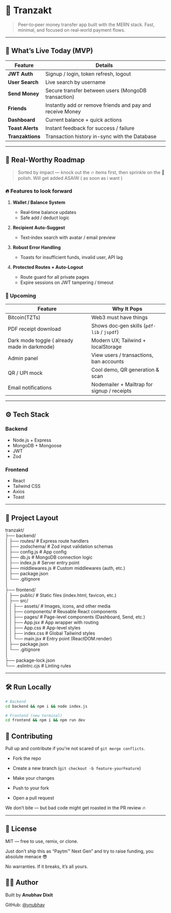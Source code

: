 # 💸 Tranzakt

> Peer‑to‑peer money transfer app built with the MERN stack. Fast, minimal, and focused on real‑world payment flows.

---

## 🚀 What’s Live Today (MVP)

| Feature | Details |
|---------|---------|
| **JWT Auth** | Signup / login, token refresh, logout |
| **User Search** | Live search by username |
| **Send Money** | Secure transfer between users (MongoDB transaction) |
| **Friends** | Instantly add or remove friends and pay and receive Money |
| **Dashboard** | Current balance + quick actions |
| **Toast Alerts** | Instant feedback for success / failure |
| **Tranzaktions** | Transaction history in-sync with the Database|

---

## 🧠 Real‑Worthy Roadmap

> Sorted by impact — knock out the 🔥 items first, then sprinkle on the 💎 polish. Will get added ASAIW ( as soon as i want )

### 🔥 Features to look forward

1. **Wallet / Balance System**  
   - Real‑time balance updates  
   - Safe add / deduct logic

2. **Recipient Auto‑Suggest**  
   - Text‑index search with avatar / email preview

3. **Robust Error Handling**  
   - Toasts for insufficient funds, invalid user, API lag

4. **Protected Routes + Auto‑Logout**  
   - Route guard for all private pages  
   - Expire sessions on JWT tampering / timeout

### 💎 Upcoming

| Feature | Why It Pops |
|---------|-------------|
| Bitcoin(TZTs) | Web3 must have things |
| PDF receipt download | Shows doc‑gen skills (`pdf-lib` / `jspdf`) |
| Dark mode toggle ( already made in darkmode) | Modern UX; Tailwind + localStorage |
| Admin panel | View users / transactions, ban accounts |
| QR / UPI mock | Cool demo, QR generation & scan |
| Email notifications | Nodemailer + Mailtrap for signup / receipts |

---

## ⚙️ Tech Stack

### Backend
- Node.js + Express
- MongoDB + Mongoose
- JWT 
-  Zod

### Frontend
- React
- Tailwind CSS
- Axios
- Toast

---

## 📂 Project Layout

tranzakt/  
├── backend/  
│ ├── routes/ # Express route handlers  
│ ├── zodschema/ # Zod input validation schemas  
│ ├── config.js # App config  
│ ├── db.js # MongoDB connection logic  
│ ├── index.js # Server entry point  
│ ├── middlewares.js # Custom middlewares (auth, etc.)  
│ ├── package.json  
│ └── .gitignore  
│  
├── frontend/  
│ ├── public/ # Static files (index.html, favicon, etc.)  
│ ├── src/  
│ │ ├── assets/ # Images, icons, and other media  
│ │ ├── components/ # Reusable React components  
│ │ ├── pages/ # Page-level components (Dashboard, Send, etc.)  
│ │ ├── App.jsx # App wrapper with routing  
│ │ ├── App.css # App-level styles  
│ │ ├── index.css # Global Tailwind styles  
│ │ └── main.jsx # Entry point (ReactDOM.render)  
│ ├── package.json  
│ └── .gitignore  
│  
├── package-lock.json  
└── .eslintrc.cjs # Linting rules

---

## 🛠️ Run Locally

```bash
# Backend
cd backend && npm i && node index.js

# Frontend (new terminal)
cd frontend && npm i && npm run dev
```
## 🤝 Contributing

  

Pull up and contribute if you're not scared of `git merge conflicts`.

  

- Fork the repo

- Create a new branch (`git checkout -b feature-yourFeature`)

- Make your changes

- Push to your fork

- Open a pull request

  

We don’t bite — but bad code might get roasted in the PR review 🔥

  

---

  

## 📄 License

  

MIT — free to use, remix, or clone.

Just don’t ship this as “Paytm™ Next Gen” and try to raise funding, you absolute menace 😎

No warranties. If it breaks, it’s all yours.

  

## 🧑‍💻 Author

  

Built by **Anubhav Dixit**

GitHub: [@ynubhav](https://github.com/ynubhav)